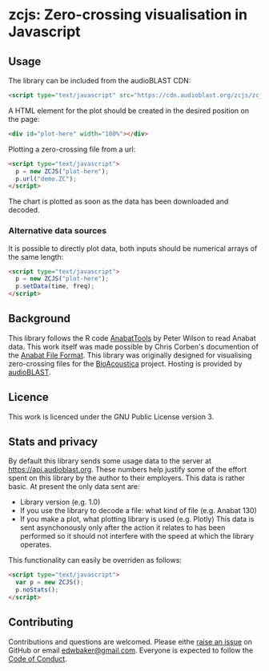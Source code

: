 # zcjs: Zero-crossing visualisation in Javascript

## Usage
The library can be included from the audioBLAST CDN:

```html
<script type="text/javascript" src="https://cdn.audioblast.org/zcjs/zcjs.js"><script>
```
A HTML element for the plot should be created in the desired position on the page:

```html
<div id="plot-here" width="100%"></div>
```
Plotting a zero-crossing file from a url:

```html
<script type="text/javascript">
  p = new ZCJS("plot-here");
  p.url("demo.ZC");
</script>
```

The chart is plotted as soon as the data has been downloaded and decoded.

### Alternative data sources
It is possible to directly plot data, both inputs should be numerical arrays of the same length:

```html
<script type="text/javascript">
  p = new ZCJS("plot-here");
  p.setData(time, freq);
</script>
```

## Background
This library follows the R code [AnabatTools](http://peterwilson.id.au/Rcode/AnabatTools.R) by Peter Wilson to read Anabat data. This work itself was made possible by Chris Corben's documention of the [Anabat File Format](http://users.lmi.net/corben/fileform.htm#Anabat%20File%20Formats). This library was originally designed for visualising zero-crossing files for the [BioAcoustica](http://bio.acousti.ca) project. Hosting is provided by [audioBLAST](https://audioblast.org).

## Licence
This work is licenced under the GNU Public License version 3.

## Stats and privacy
By default this library sends some usage data to the server at https://api.audioblast.org. These numbers help justify some of the effort spent on this library by the author to their employers. This data is rather basic. At present the only data sent are:
* Library version (e.g. 1.0)
* If you use the library to decode a file: what kind of file (e.g. Anabat 130)
* If you make a plot, what plotting library is used (e.g. Plotly)
This data is sent asynchonously only after the action it relates to has been performed so it should not interfere with the speed at which the library operates.

This functionality can easily be overriden as follows:
```html
<script type="text/javascript">
  var p = new ZCJS();
  p.noStats();
</script>
```

## Contributing
Contributions and questions are welcomed. Please eithe [raise an issue](https://github.com/BioAcoustica/zcjs/issues) on GitHub or email edwbaker@gmail.com. Everyone is expected to follow the [Code of Conduct](https://github.com/BioAcoustica/zcjs/blob/master/CODE_OF_CONDUCT.md).
